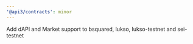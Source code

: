 ```yaml
---
'@api3/contracts': minor
---
```


Add dAPI and Market support to bsquared, lukso, lukso-testnet and sei-testnet
